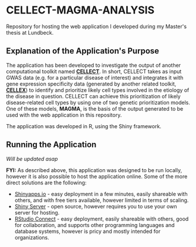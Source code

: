 # CELLECT-MAGMA-ANALYSIS
Repository for hosting the web application I developed during my Master's thesis at Lundbeck.  

## Explanation of the Application's Purpose
The application has been developed to investigate the output of another computational toolkit named [**CELLECT**](https://github.com/perslab/CELLECT). In short, CELLECT takes as input GWAS data (e.g. for a particular disease of interest) and integrates it with gene expression specificity data (generated by another related toolkit, [**CELLEX**](https://github.com/perslab/CELLEX)) to identify and prioritize likely cell types involved in the etiology of the disease in question. CELLECT can achieve this prioritization of likely disease-related cell types by using one of two genetic prioritization models. One of these models, **MAGMA**, is the basis of the output generated to be used with the web application in this repository.  

The application was developed in R, using the Shiny framework.  

## Running the Application  
_Will be updated asap_

**FYI:** As described above, this application was designed to be run locally, however it is also possible to host the application online. Some of the more direct solutions are the following:
- [Shinyapps.io](https://www.shinyapps.io/) - easy deployment in a few minutes, easily shareable with others, and with free tiers available, however limited in terms of scaling.
- [Shiny Server](https://www.rstudio.com/products/shiny/shiny-server/) - open source, however requires you to use your own server for hosting.
- [RStudio Connect](https://www.rstudio.com/products/connect/) - easy deployment, easily shareable with others, good for collaboration, and supports other programming languages and database systems, however is pricy and mostly intended for organizations.
